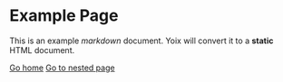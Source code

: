 # Example Page
This is an example *markdown* document. Yoix will convert it to a **static** HTML document.

[Go home](/)
[Go to nested page](/a/b/c)